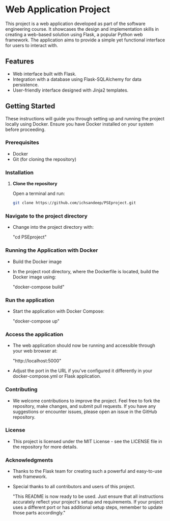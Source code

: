 # Web Application Project

This project is a web application developed as part of the software engineering course. It showcases the design and implementation skills in creating a web-based solution using Flask, a popular Python web framework. The application aims to provide a simple yet functional interface for users to interact with.

## Features

- Web interface built with Flask.
- Integration with a database using Flask-SQLAlchemy for data persistence.
- User-friendly interface designed with Jinja2 templates.

## Getting Started

These instructions will guide you through setting up and running the project locally using Docker. Ensure you have Docker installed on your system before proceeding.

### Prerequisites

- Docker
- Git (for cloning the repository)

### Installation

1. **Clone the repository**

   Open a terminal and run:

   ```bash
   git clone https://github.com/ichsandeep/PSEproject.git

### Navigate to the project directory

- Change into the project directory with:

    "cd PSEproject"

### Running the Application with Docker

- Build the Docker image

- In the project root directory, where the Dockerfile is located, build the Docker image using:

    "docker-compose build"

### Run the application

- Start the application with Docker Compose:

    "docker-compose up"

### Access the application

- The web application should now be running and accessible through your web browser at:
    
    "http://localhost:5000"

- Adjust the port in the URL if you've configured it differently in your docker-compose.yml or Flask application.

### Contributing

- We welcome contributions to improve the project. Feel free to fork the repository, make changes, and submit pull requests. If you have any suggestions or encounter issues, please open an issue in the GitHub repository.

### License

- This project is licensed under the MIT License - see the LICENSE file in the repository for more details.

### Acknowledgments

- Thanks to the Flask team for creating such a powerful and easy-to-use web framework.
- Special thanks to all contributors and users of this project.


    "This README is now ready to be used. Just ensure that all instructions accurately reflect your project's setup and requirements. If your project uses a different port or has additional setup steps, remember to update those parts accordingly."


